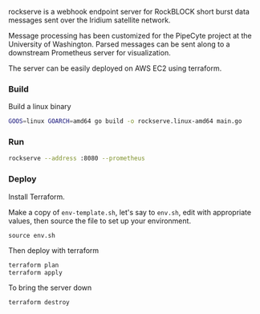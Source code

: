 rockserve is a webhook endpoint server for RockBLOCK short burst data messages
sent over the Iridium satellite network.

Message processing has been customized for the PipeCyte project at the
University of Washington. Parsed messages can be sent along to a downstream
Prometheus server for visualization.

The server can be easily deployed on AWS EC2 using terraform.

### Build

Build a linux binary

```sh
GOOS=linux GOARCH=amd64 go build -o rockserve.linux-amd64 main.go
```

### Run

```sh
rockserve --address :8080 --prometheus
```

### Deploy

Install Terraform.

Make a copy of `env-template.sh`, let's say to `env.sh`, edit with appropriate
values, then source the file to set up your environment.

```
source env.sh
```

Then deploy with terraform

```sh
terraform plan
terraform apply
```

To bring the server down

```
terraform destroy
```
